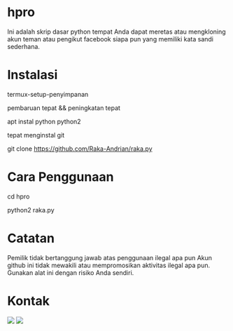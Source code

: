 # hpro

Ini adalah skrip dasar python tempat Anda dapat meretas atau mengkloning akun teman atau pengikut facebook siapa pun yang memiliki kata sandi sederhana.


# Instalasi

termux-setup-penyimpanan <br>

pembaruan tepat && peningkatan tepat

apt instal python python2

tepat menginstal git

git clone https://github.com/Raka-Andrian/raka.py

# Cara Penggunaan

cd hpro

python2 raka.py


# Catatan
Pemilik tidak bertanggung jawab atas penggunaan ilegal apa pun
Akun github ini tidak mewakili atau mempromosikan aktivitas ilegal apa pun. Gunakan alat ini dengan risiko Anda sendiri.


# Kontak<br>

 [![](https://img.shields.io/badge/Facebook-blue?logo=Facebook&logoColor=blue&labelColor=white)](https://www.facebook.com/GARANGAN.KECHE) [![](https://img.shields.io/badge/Instagram-purple?logo=Instagram&logoColor=Brightpurple&labelColor=white)](https://instagram/militan2708)
